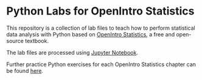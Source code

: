 Python Labs for OpenIntro Statistics
==============

This repository is a collection of lab files to teach how to perform statistical data analysis with Python based on [OpenIntro Statistics](https://www.openintro.org/book/os/), a free and open-source textbook. 

The lab files are processed using [Jupyter Notebook](https://jupyter.org/).

Further practice Python exercises for each OpenIntro Statistics chapter can be found [here](https://github.com/imranture/practice_stats/).
